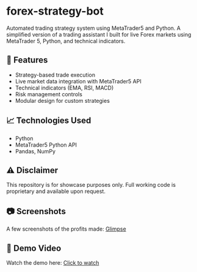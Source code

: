 # forex-strategy-bot
Automated trading strategy system using MetaTrader5 and Python.
A simplified version of a trading assistant I built for live Forex markets using MetaTrader 5, Python, and technical indicators.

## 🔧 Features
- Strategy-based trade execution
- Live market data integration with MetaTrader5 API
- Technical indicators (EMA, RSI, MACD)
- Risk management controls
- Modular design for custom strategies

## 📈 Technologies Used
- Python
- MetaTrader5 Python API
- Pandas, NumPy

## ⚠️ Disclaimer
This repository is for showcase purposes only. Full working code is proprietary and available upon request.

## 📷 Screenshots
A few screenshots of the profits made: [Glimpse](screenshots/profits%20in%20large%20duration.jpg)

## 🎥 Demo Video
Watch the demo here: [Click to watch](https://drive.google.com/file/d/1CCu49P-jtek1OTw5AhZkh9rhTHsBzP_k/view?usp=sharing)
